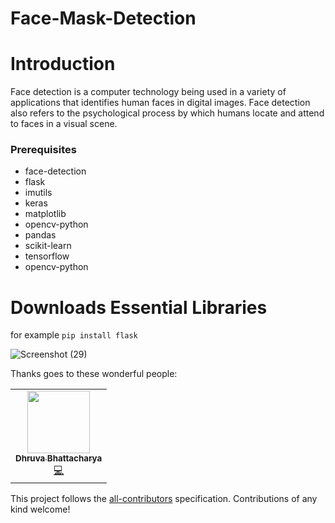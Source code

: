 # Face-Mask-Detection
# Introduction
Face detection is a computer technology being used in a variety of applications that identifies human faces in digital images. Face detection also refers to the psychological process by which humans locate and attend to faces in a visual scene.

### Prerequisites
* face-detection
* flask
* imutils
* keras
* matplotlib
* opencv-python
* pandas
* scikit-learn
* tensorflow
* opencv-python

# Downloads Essential Libraries 
for example `pip install flask` 


![Screenshot (29)](https://user-images.githubusercontent.com/71749153/131258742-658d4727-b543-42ce-8411-682d276faf09.png)

Thanks goes to these wonderful people:

<!-- ALL-CONTRIBUTORS-LIST:START - Do not remove or modify this section -->
<!-- prettier-ignore-start -->
<!-- markdownlint-disable -->
<table>
  <tr>
    <td align="center"><a href="http://dhruvabhattacharya.github.io"><img src="https://avatars.githubusercontent.com/u/71749153?v=4?s=100" width="100px;" alt=""/><br /><sub><b>Dhruva Bhattacharya </b></sub></a><br /><a href="https://github.com/AskforTrain/Face-Mask-Detection-/commits?author=dhruvaop" title="Code">💻</a></td>
  </tr>
</table>

This project follows the [all-contributors](https://github.com/all-contributors/all-contributors) specification. Contributions of any kind welcome!


